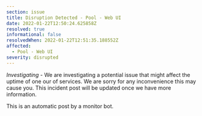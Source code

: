 ```yaml
---
section: issue
title: Disruption Detected - Pool - Web UI
date: 2022-01-22T12:50:24.625858Z
resolved: true
informational: false
resolvedWhen: 2022-01-22T12:51:35.188552Z
affected:
  - Pool - Web UI
severity: disrupted
---
```

*Investigating* - We are investigating a potential issue that might affect the uptime of one our of services. We are sorry for any inconvenience this may cause you. This incident post will be updated once we have more information.

This is an automatic post by a monitor bot.
        